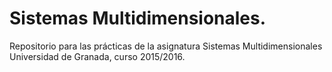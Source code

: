 # Sistemas Multidimensionales.

Repositorio para las prácticas de la asignatura Sistemas Multidimensionales
Universidad de Granada, curso 2015/2016.
